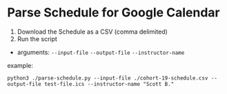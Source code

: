 # Parse Schedule for Google Calendar

1. Download the Schedule as a CSV (comma delimited)
2. Run the script
  - arguments: `--input-file` `--output-file` `--instructor-name`

example:

```
python3 ./parse-schedule.py --input-file ./cohort-19-schedule.csv --output-file test-file.ics --instructor-name "Scott B."
```
